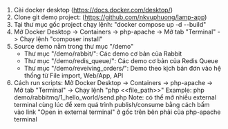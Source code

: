 1. Cài docker desktop (https://docs.docker.com/desktop/)
2. Clone git demo project: (https://github.com/nkvuphuong/lamp-app)
3. Tại thư mục gốc project chạy lệnh: "docker compose up -d --build"
4. Mở Docker Desktop -> Containers -> php-apache -> Mở tab "Terminal" -> Chạy lệnh "composer install"
5. Source demo nằm trong thư mục "/demo"
    - Thư mục "/demo/rabbit/": Các demo cơ bản của Rabbit
    - Thư mục "/demo/redis_queue/": Các demo cơ bản của Redis Queue
    - Thư mục "/demo/reveiving_orders/": Demo theo kịch bản đơn vào hệ thống từ File import, Web/App, API
6. Cách run scripts: Mở Docker Desktop -> Containers -> php-apache -> Mở tab "Terminal" -> Chạy lệnh "php <<file_path>>"
   Example: php demo/rabbitmq/1_hello_world/send.php
Note: có thể mở nhiều external terminal cùng lúc để xem quá trình publish/consume bằng cách bấm vào link "Open in external terminal" ở gốc trên bên phải của php-apache terminal